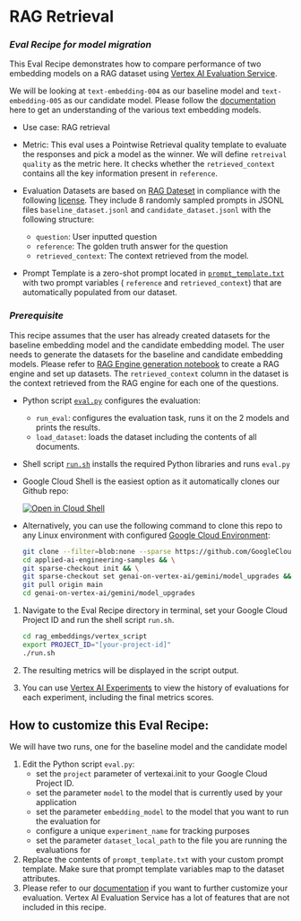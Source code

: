 # RAG Retrieval

### _Eval Recipe for model migration_

This Eval Recipe demonstrates how to compare performance of two embedding models on a RAG dataset using [Vertex AI Evaluation Service](https://cloud.google.com/vertex-ai/generative-ai/docs/models/evaluation-overview).

We will be looking at `text-embedding-004` as our baseline model and `text-embedding-005` as our candidate model. Please follow the [documentation](https://cloud.google.com/vertex-ai/generative-ai/docs/embeddings/get-text-embeddings) here to get an understanding of the various text embedding models. 

- Use case: RAG retrieval

- Metric: This eval uses a Pointwise Retrieval quality template to evaluate the responses and pick a model as the winner. We will define `retreival quality` as the metric here. It checks whether the `retrieved_context` contains all the key information present in `reference`.

- Evaluation Datasets are based on [RAG Dateset](https://www.kaggle.com/datasets/samuelmatsuoharris/single-topic-rag-evaluation-dataset) in compliance with the following [license](https://www.mit.edu/~amini/LICENSE.md). They include 8 randomly sampled prompts in JSONL files `baseline_dataset.jsonl` and `candidate_dataset.jsonl` with the following structure:
    - `question`: User inputted question 
    - `reference`: The golden truth answer for the question
    - `retrieved_context`: The context retrieved from the model.

- Prompt Template is a zero-shot prompt located in [`prompt_template.txt`](./prompt_template.txt) with two prompt variables ( `reference` and `retrieved_context`) that are automatically populated from our dataset.

### _Prerequisite_

This recipe assumes that the user has already created datasets for the baseline embedding model and the candidate embedding model. The user needs to generate the datasets for the baseline and candidate embedding models. Please refer to [RAG Engine generation notebook](https://github.com/GoogleCloudPlatform/generative-ai/blob/main/gemini/rag-engine/rag_engine_eval_service_sdk.ipynb) to create a RAG engine and set up datasets. The `retrieved_context` column in the dataset is the context retrieved from the RAG engine for each one of the questions.

- Python script [`eval.py`](./eval.py) configures the evaluation:
    - `run_eval`: configures the evaluation task, runs it on the 2 models and prints the results.
    - `load_dataset`: loads the dataset including the contents of all documents.

- Shell script [`run.sh`](./run.sh) installs the required Python libraries and runs `eval.py` 

- Google Cloud Shell is the easiest option as it automatically clones our Github repo:

    <a href="https://console.cloud.google.com/cloudshell/open?git_repo=https://github.com/GoogleCloudPlatform/applied-ai-engineering-samples&cloudshell_git_branch=main&cloudshell_workspace=genai-on-vertex-ai/gemini/model_upgrades">
        <img alt="Open in Cloud Shell" src="http://gstatic.com/cloudssh/images/open-btn.png">
    </a>

- Alternatively, you can use the following command to clone this repo to any Linux environment with configured [Google Cloud Environment](https://cloud.google.com/vertex-ai/docs/start/cloud-environment):

    ``` bash
    git clone --filter=blob:none --sparse https://github.com/GoogleCloudPlatform/applied-ai-engineering-samples.git && \
    cd applied-ai-engineering-samples && \
    git sparse-checkout init && \
    git sparse-checkout set genai-on-vertex-ai/gemini/model_upgrades && \
    git pull origin main
    cd genai-on-vertex-ai/gemini/model_upgrades
    ```

1. Navigate to the Eval Recipe directory in terminal, set your Google Cloud Project ID and run the shell script `run.sh`.

    ``` bash
    cd rag_embeddings/vertex_script
    export PROJECT_ID="[your-project-id]"
    ./run.sh
    ```

1. The resulting metrics will be displayed in the script output. 

1. You can use [Vertex AI Experiments](https://console.cloud.google.com/vertex-ai/experiments) to view the history of evaluations for each experiment, including the final metrics scores.

## How to customize this Eval Recipe:

We will have two runs, one for the baseline model and the candidate model

1. Edit the Python script `eval.py`:
    - set the `project` parameter of vertexai.init to your Google Cloud Project ID.
    - set the parameter `model` to the model that is currently used by your application
    - set the parameter `embedding_model` to the model that you want to run the evaluation for
    - configure a unique `experiment_name` for tracking purposes
    - set the parameter `dataset_local_path` to the file you are running the evaluations for 
1. Replace the contents of `prompt_template.txt` with your custom prompt template. Make sure that prompt template variables map to the dataset attributes.
1. Please refer to our [documentation](https://cloud.google.com/vertex-ai/generative-ai/docs/models/determine-eval) if you want to further customize your evaluation. Vertex AI Evaluation Service has a lot of features that are not included in this recipe.